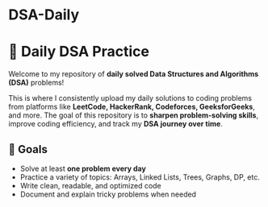 # DSA-Daily
# 🧠 Daily DSA Practice

Welcome to my repository of **daily solved Data Structures and Algorithms (DSA)** problems!

This is where I consistently upload my daily solutions to coding problems from platforms like **LeetCode, HackerRank, Codeforces, GeeksforGeeks**, and more. The goal of this repository is to **sharpen problem-solving skills**, improve coding efficiency, and track my **DSA journey over time**.

## 🚀 Goals

- Solve at least **one problem every day**
- Practice a variety of topics: Arrays, Linked Lists, Trees, Graphs, DP, etc.
- Write clean, readable, and optimized code
- Document and explain tricky problems when needed
